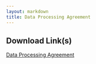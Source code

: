 ```yaml
---
layout: markdown
title: Data Processing Agreement
---
```


## Download Link(s)

<a href="2022-01-20_Sourcegraph_stand-alone_DPA_Online_Version.pdf" download="2022-01-20_Sourcegraph_stand-alone_DPA_Online_Version.pdf">Data Processing Agreement</a>

